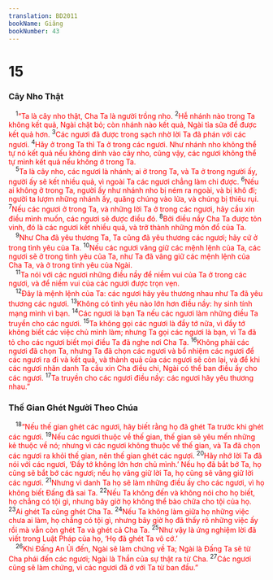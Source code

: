 ```yaml
---
translation: BD2011
bookName: Giăng 
bookNumber: 43
---
```


<div class="title"><h1>15</h1><h3>Cây Nho Thật</h3></div>
<span class="verse gi_15_1"> <sup>1</sup><font color="red">“Ta là cây nho thật, Cha Ta là người trồng nho. </font></span>
<span class="verse gi_15_2"><sup>2</sup><font color="red">Hễ nhánh nào trong Ta không kết quả, Ngài chặt bỏ; còn nhánh nào kết quả, Ngài tỉa sửa để được kết quả hơn. </font></span>
<span class="verse gi_15_3"><sup>3</sup><font color="red">Các ngươi đã được trong sạch nhờ lời Ta đã phán với các ngươi. </font></span>
<span class="verse gi_15_4"><sup>4</sup><font color="red">Hãy ở trong Ta thì Ta ở trong các ngươi. Như nhánh nho không thể tự nó kết quả nếu không dính vào cây nho, cũng vậy, các ngươi không thể tự mình kết quả nếu không ở trong Ta.</font><br/></span>
<span class="verse gi_15_5"> <sup>5</sup><font color="red">Ta là cây nho, các ngươi là nhánh; ai ở trong Ta, và Ta ở trong người ấy, người ấy sẽ kết nhiều quả, vì ngoài Ta các ngươi chẳng làm chi được. </font></span>
<span class="verse gi_15_6"><sup>6</sup><font color="red">Nếu ai không ở trong Ta, người ấy như nhánh nho bị ném ra ngoài, và bị khô đi; người ta lượm những nhánh ấy, quăng chúng vào lửa, và chúng bị thiêu rụi. </font></span>
<span class="verse gi_15_7"><sup>7</sup><font color="red">Nếu các ngươi ở trong Ta, và những lời Ta ở trong các ngươi, hãy cầu xin điều mình muốn, các ngươi sẽ được điều đó. </font></span>
<span class="verse gi_15_8"><sup>8</sup><font color="red">Bởi điều nầy Cha Ta được tôn vinh, đó là các ngươi kết nhiều quả, và trở thành những môn đồ của Ta.</font><br/></span>
<span class="verse gi_15_9"> <sup>9</sup><font color="red">Như Cha đã yêu thương Ta, Ta cũng đã yêu thương các ngươi; hãy cứ ở trong tình yêu của Ta. </font></span>
<span class="verse gi_15_10"><sup>10</sup><font color="red">Nếu các ngươi vâng giữ các mệnh lệnh của Ta, các ngươi sẽ ở trong tình yêu của Ta, như Ta đã vâng giữ các mệnh lệnh của Cha Ta, và ở trong tình yêu của Ngài.</font><br/></span>
<span class="verse gi_15_11"> <sup>11</sup><font color="red">Ta nói với các ngươi những điều nầy để niềm vui của Ta ở trong các ngươi, và để niềm vui của các ngươi được trọn vẹn.</font><br/></span>
<span class="verse gi_15_12"> <sup>12</sup><font color="red">Ðây là mệnh lệnh của Ta: các ngươi hãy yêu thương nhau như Ta đã yêu thương các ngươi. </font></span>
<span class="verse gi_15_13"><sup>13</sup><font color="red">Không có tình yêu nào lớn hơn điều nầy: hy sinh tính mạng mình vì bạn. </font></span>
<span class="verse gi_15_14"><sup>14</sup><font color="red">Các ngươi là bạn Ta nếu các ngươi làm những điều Ta truyền cho các ngươi. </font></span>
<span class="verse gi_15_15"><sup>15</sup><font color="red">Ta không gọi các ngươi là đầy tớ nữa, vì đầy tớ không biết các việc chủ mình làm; nhưng Ta gọi các ngươi là bạn, vì Ta đã tỏ cho các ngươi biết mọi điều Ta đã nghe nơi Cha Ta. </font></span>
<span class="verse gi_15_16"><sup>16</sup><font color="red">Không phải các ngươi đã chọn Ta, nhưng Ta đã chọn các ngươi và bổ nhiệm các ngươi để các ngươi ra đi và kết quả, và thành quả của các ngươi sẽ còn lại, và để khi các ngươi nhân danh Ta cầu xin Cha điều chi, Ngài có thể ban điều ấy cho các ngươi. </font></span>
<span class="verse gi_15_17"><sup>17</sup><font color="red">Ta truyền cho các ngươi điều nầy: các ngươi hãy yêu thương nhau.”</font><br/></span>
<div class="title"><h3>Thế Gian Ghét Người Theo Chúa</h3></div>
<span class="verse gi_15_18"> <sup>18</sup><font color="red">“Nếu thế gian ghét các ngươi, hãy biết rằng họ đã ghét Ta trước khi ghét các ngươi. </font></span>
<span class="verse gi_15_19"><sup>19</sup><font color="red">Nếu các ngươi thuộc về thế gian, thế gian sẽ yêu mến những kẻ thuộc về nó; nhưng vì các ngươi không thuộc về thế gian, và Ta đã chọn các ngươi ra khỏi thế gian, nên thế gian ghét các ngươi. </font></span>
<span class="verse gi_15_20"><sup>20</sup><font color="red">Hãy nhớ lời Ta đã nói với các ngươi, ‘Ðầy tớ không lớn hơn chủ mình.’ Nếu họ đã bắt bớ Ta, họ cũng sẽ bắt bớ các ngươi; nếu họ vâng giữ lời Ta, họ cũng sẽ vâng giữ lời các ngươi. </font></span>
<span class="verse gi_15_21"><sup>21</sup><font color="red">Nhưng vì danh Ta họ sẽ làm những điều ấy cho các ngươi, vì họ không biết Ðấng đã sai Ta. </font></span>
<span class="verse gi_15_22"><sup>22</sup><font color="red">Nếu Ta không đến và không nói cho họ biết, họ chẳng có tội gì, nhưng bây giờ họ không thể bào chữa cho tội của họ. </font></span>
<span class="verse gi_15_23"><sup>23</sup><font color="red">Ai ghét Ta cũng ghét Cha Ta. </font></span>
<span class="verse gi_15_24"><sup>24</sup><font color="red">Nếu Ta không làm giữa họ những việc chưa ai làm, họ chẳng có tội gì, nhưng bây giờ họ đã thấy rõ những việc ấy rồi mà vẫn còn ghét Ta và ghét cả Cha Ta. </font></span>
<span class="verse gi_15_25"><sup>25</sup><font color="red">Như vậy là ứng nghiệm lời đã viết trong Luật Pháp của họ, ‘Họ đã ghét Ta vô cớ.’ </font><br/></span>
<span class="verse gi_15_26"> <sup>26</sup><font color="red">Khi Ðấng An Ủi đến, Ngài sẽ làm chứng về Ta; Ngài là Ðấng Ta sẽ từ Cha phái đến các ngươi; Ngài là Thần của sự thật ra từ Cha. </font></span>
<span class="verse gi_15_27"><sup>27</sup><font color="red">Các ngươi cũng sẽ làm chứng, vì các ngươi đã ở với Ta từ ban đầu.”</font><br/></span>
